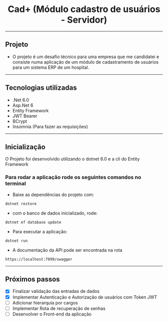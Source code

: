 <h1 align="center">
  Cad+ (Módulo cadastro de usuários - Servidor)
</h1>

---

## Projeto

- O projeto é um desafio técnico para uma empresa que me candidatei e consiste numa aplicação de um módulo de cadastramento de usuários para um sistema ERP de um hospital.
---
## Tecnologias utilizadas
- .Net 6.0
- Asp.Net 6
- Entity Framework
- JWT Bearer
- BCrypt
- Insomnia (Para fazer as requisições)
---

## Inicialização 
O Projeto foi desenvolvido utilizando o dotnet 6.0 e a cli do Entity Framework
### Para rodar a aplicação rode os seguintes comandos no terminal
- Baixe as dependências do projeto com:
```
dotnet restore
```

- com o banco de dados inicializado, rode:
```
dotnet ef database update
```

- Para executar a aplicação:
```
dotnet run
```

- A documentação da API pode ser encontrada na rota
```
https://localhost:7099/swagger
```

---
## Próximos passos
- [x] Finalizar validação das entradas de dados
- [x] Implementar Autenticação e Autorização de usuários com Token JWT
- [ ] Adicionar hierarquia por cargos
- [ ] Implementar Rota de recuperação de senhas
- [ ] Desenvolver o Front-end da aplicação
